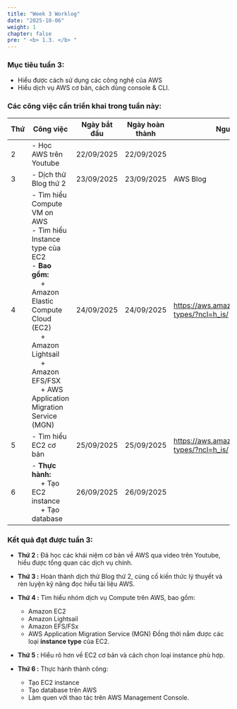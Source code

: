 ```yaml
---
title: "Week 3 Worklog"
date: "2025-10-06"
weight: 1
chapter: false
pre: " <b> 1.3. </b> "
---
```




### Mục tiêu tuần 3:

* Hiểu được cách sử dụng các công nghệ của AWS
* Hiểu dịch vụ AWS cơ bản, cách dùng console & CLI.

### Các công việc cần triển khai trong tuần này:
| Thứ | Công việc                                                                                                                                                                                                                                                 | Ngày bắt đầu | Ngày hoàn thành | Nguồn tài liệu                                   |
| --- |-----------------------------------------------------------------------------------------------------------------------------------------------------------------------------------------------------------------------------------------------------------|--------------|-----------------|--------------------------------------------------|
| 2   | - Học AWS trên Youtube                                                                                                                                                                                                                                    | 22/09/2025   | 22/09/2025      |
| 3   | - Dịch thử Blog thứ 2                                                                                                                                                                                                                                     | 23/09/2025   | 23/09/2025      | AWS Blog                                         |
| 4   | - Tìm hiểu Compute VM on AWS <br> - Tìm hiểu Instance type của EC2 <br> - **Bao gồm:** <br>&emsp;  + Amazon Elastic Compute Cloud (EC2) <br>&emsp; + Amazon Lightsail <br> &emsp; + Amazon EFS/FSX  <br> &emsp; + AWS Application Migration Service (MGN) | 24/09/2025   | 24/09/2025      | <https://aws.amazon.com/ec2/instance-types/?ncl=h_is/> |
| 5   | - Tìm hiểu EC2 cơ bản                                                                                                                                                                                                                                     | 25/09/2025   | 25/09/2025      | <https://aws.amazon.com/ec2/instance-types/?ncl=h_is/>        |
| 6   | - **Thực hành:** <br>&emsp; + Tạo EC2 instance <br>&emsp; + Tạo database                                                                                                                                                                                  | 26/09/2025   | 26/09/2025      |        |


### Kết quả đạt được tuần 3:

* **Thứ 2 :** Đã học các khái niệm cơ bản về AWS qua video trên Youtube, hiểu được tổng quan các dịch vụ chính.
* **Thứ 3 :** Hoàn thành dịch thử Blog thứ 2, củng cố kiến thức lý thuyết và rèn luyện kỹ năng đọc hiểu tài liệu AWS.
* **Thứ 4 :** Tìm hiểu nhóm dịch vụ Compute trên AWS, bao gồm:

    * Amazon EC2
    * Amazon Lightsail
    * Amazon EFS/FSx
    * AWS Application Migration Service (MGN)
      Đồng thời nắm được các loại **instance type** của EC2.
* **Thứ 5 :** Hiểu rõ hơn về EC2 cơ bản và cách chọn loại instance phù hợp.
* **Thứ 6 :** Thực hành thành công:

    * Tạo EC2 instance
    * Tạo database trên AWS
    * Làm quen với thao tác trên AWS Management Console.


